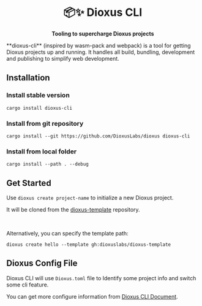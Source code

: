 <div align="center">
  <h1>📦✨ Dioxus CLI </h1>
  <p><strong>Tooling to supercharge Dioxus projects</strong></p>
</div>
**dioxus-cli** (inspired by wasm-pack and webpack) is a tool for getting Dioxus projects up and running.
It handles all build, bundling, development and publishing to simplify web development.


## Installation

### Install stable version
```
cargo install dioxus-cli
```
### Install from git repository
```
cargo install --git https://github.com/DioxusLabs/dioxus dioxus-cli
```
### Install from local folder
```
cargo install --path . --debug
```


## Get Started

Use `dioxus create project-name` to initialize a new Dioxus project. <br>

It will be cloned from the [dioxus-template](https://github.com/DioxusLabs/dioxus-template) repository.

<br>

Alternatively, you can specify the template path:

```
dioxus create hello --template gh:dioxuslabs/dioxus-template
```

## Dioxus Config File

Dioxus CLI will use `Dioxus.toml` file to Identify some project info and switch some cli feature.

You can get more configure information from [Dioxus CLI Document](https://dioxuslabs.com/cli/configure.html).
